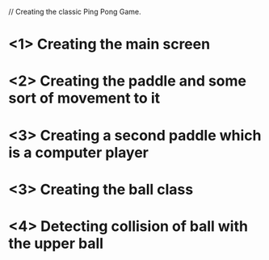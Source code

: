 // Creating the classic Ping Pong Game.

# <1> Creating the main screen
# <2> Creating the paddle and some sort of movement to it
# <3> Creating a second paddle which is a computer player
# <3> Creating the ball class
# <4> Detecting collision of ball with the upper ball